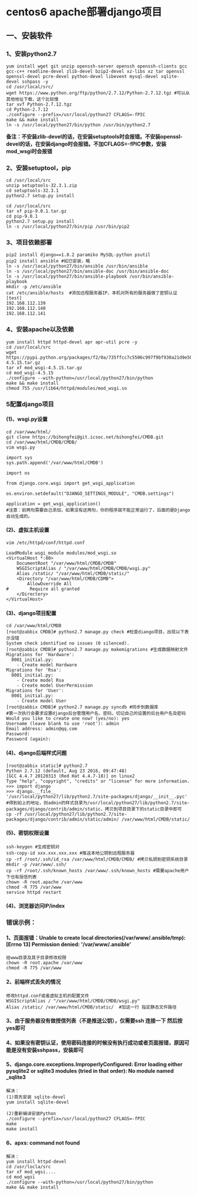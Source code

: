 # centos6 apache部署django项目


## 一、安装软件  
### 1、安装python2.7

	yum install wget git unzip openssh-server openssh openssh-clients gcc gcc-c++ readline-devel zlib-devel bzip2-devel xz-libs xz tar openssl openssl-devel pcre-devel python-devel libevent mysql-devel sqlite-devel sshpass -y
	cd /usr/local/src/
	wget https://www.python.org/ftp/python/2.7.12/Python-2.7.12.tgz #可以从其他地址下载，这个比较慢
	tar xvf Python-2.7.12.tgz
	cd Python-2.7.12
	./configure --prefix=/usr/local/python27 CFLAGS=-fPIC
	make && make install
	ln -s /usr/local/python27/bin/python /usr/bin/python2.7
**备注：不安装zlib-devel的话，在安装setuptools时会报错。不安装openssl-devel的话，在安装django时会报错。不加CFLAGS=-fPIC参数，安装mod_wsgi时会报错**  
### 2、安装setuptool，pip

	cd /usr/local/src
	unzip setuptools-32.3.1.zip
	cd setuptools-32.3.1
	python2.7 setup.py install	

	cd /usr/local/src
	tar xf pip-9.0.1.tar.gz
	cd pip-9.0.1
	python2.7 setup.py install		
	ln -s /usr/local/python27/bin/pip /usr/bin/pip2

### 3、项目依赖部署

	pip2 install django==1.8.2 paramiko MySQL-python psutil
	pip2 install ansible #如已安装，略
	ln -s /usr/local/python27/bin/ansible /usr/bin/ansible
	ln -s /usr/local/python27/bin/ansible-doc /usr/bin/ansible-doc
	ln -s /usr/local/python27/bin/ansible-playbook /usr/bin/ansible-playbook
	mkdir -p /etc/ansible
	cat /etc/ansible/hosts	#添加远程服务器IP，本机对所有的服务器做了密钥认证
	[test]
	192.168.112.139
	192.168.112.140
	192.168.112.141
	

### 4、安装apache以及依赖
	
	yum install httpd httpd-devel apr apr-util pcre -y
	cd /usr/local/src
	wget https://pypi.python.org/packages/f2/0a/735ffcc7c5506c997f9bf930a21d9e50b90dea559553d4ec72ab5e466357/mod_wsgi-4.5.15.tar.gz
	tar xf mod_wsgi-4.5.15.tar.gz
	cd mod_wsgi-4.5.15
	./configure --with-python=/usr/local/python27/bin/python
	make && make install
	chmod 755 /usr/lib64/httpd/modules/mod_wsgi.so

### 5配置django项目
#### (1)、wsgi.py设置
	
	cd /var/www/html/
	git clone https://bihongfei@git.icsoc.net/bihongfei/CMDB.git
	cd /var/www/html/CMDB/CMDB/
	vim wsgi.py

	import sys
	sys.path.append('/var/www/html/CMDB')
	
	import os
	
	from django.core.wsgi import get_wsgi_application
	
	os.environ.setdefault("DJANGO_SETTINGS_MODULE", "CMDB.settings")
	
	application = get_wsgi_application()
	#注意：前两句需要自己添加，如果没有这两句，你的程序就不能正常运行了，后面的是Django自动生成的。
#### (2)、虚拟主机设置

	vim /etc/httpd/conf/httpd.conf

	LoadModule wsgi_module modules/mod_wsgi.so
	<VirtualHost *:80>
	    DocumentRoot "/var/www/html/CMDB/CMDB"
	    WSGIScriptAlias / "/var/www/html/CMDB/CMDB/wsgi.py"
	    Alias /static/ "/var/www/html/CMDB/static/"
	    <Directory "/var/www/html/CMDB/CDMB">
	        AllowOverride All
	#        Require all granted
	    </Directory>
	</VirtualHost>
#### (3)、django项目配置

	cd /var/www/html/CMDB	
	[root@zabbix CMDB]# python2.7 manage.py check #检查diango项目，出现以下表示没错
	System check identified no issues (0 silenced).
	[root@zabbix CMDB]# python2.7 manage.py makemigrations #生成数据映射文件
	Migrations for 'Hardware':
	  0001_initial.py:
	    - Create model Hardware
	Migrations for 'Rsa':
	  0001_initial.py:
	    - Create model Rsa
	    - Create model UserPermission
	Migrations for 'User':
	  0001_initial.py:
	    - Create model User
	[root@zabbix CMDB]# python2.7 manage.py syncdb #同步到数据库
	#第一次执行会要求设置django后台管理用户名、密码，切记自己的设置的后台用户名及密码
	Would you like to create one now? (yes/no): yes
	Username (leave blank to use 'root'): admin
	Email address: admin@qq.com
	Password:
	Password (again):
#### (4)、django后端样式问题

	[root@zabbix static]# python2.7
	Python 2.7.12 (default, Aug 23 2016, 09:47:48)
	[GCC 4.4.7 20120313 (Red Hat 4.4.7-18)] on linux2
	Type "help", "copyright", "credits" or "license" for more information.
	>>> import django
	>>> django.__file__
	'/usr/local/python27/lib/python2.7/site-packages/django/__init__.pyc'
	#得到如上的地址，则admin的样式目录为/usr/local/python27/lib/python2.7/site-packages/django/contrib/admin/static，拷贝到项目目录下的static目录中即可
	cp -rf /usr/local/python27/lib/python2.7/site-packages/django/contrib/admin/static/admin/ /var/www/html/CMDB/static/



#### (5)、密钥权限设置
	ssh-keygen #生成密钥对
	ssh-copy-id xxx.xxx.xxx.xxx #推送本地公钥到远程服务器
	cp -rf /root/.ssh/id_rsa /var/www/html/CMDB/CMDB/ #拷贝私钥到密钥系统目录
	mkdir -p /var/www/.ssh/
	cp -rf /root/.ssh/known_hosts /var/www/.ssh/known_hosts #需要apache用户下也有授信列表
	chown -R root.apache /var/www
	chmod -R 775 /var/www
	service httpd restart
#### (4)、浏览器访问IP/index

### 错误示例：

#### 1、页面报错：Unable to create local directories(/var/www/.ansible/tmp): [Errno 13] Permission denied: '/var/www/.ansible'

	给www目录及其子目录修改权限
	chown -R root.apache /var/www
	chmod -R 775 /var/www
#### 2、前端样式丢失的情况

	修改httpd.conf或者虚拟主机的配置文件
 	WSGIScriptAlias / "/var/www/html/CMDB/CMDB/wsgi.py"
    Alias /static/ /var/www/html/CMDB/static/  #加这一行 指定静态文件路径

#### 3、由于服务器没有做授信列表（不是推送公钥），仅需要ssh 连接一下 然后按yes即可

#### 4、如果没有密钥认证，使用密码连接的时候没有执行成功或者页面报错，原因可能是没有安装sshpass，安装即可

#### 5、django.core.exceptions.ImproperlyConfigured: Error loading either pysqlite2 or sqlite3 modules (tried in that order): No module named _sqlite3

	解决：
	(1)首先安装 sqlite-devel
	yum install sqlite-devel

	(2)重新编译安装Python
	./configure --prefix=/usr/local/python27 CFLAGS=-fPIC
	make
	make install
#### 6、apxs: command not found
	解决：
	yum install httpd-devel 
	cd /usr/locla/src
	tar xf mod_wgsi....
	cd mod_wgsi
	./configure --with-python=/usr/local/python27/bin/python
	make && make install
